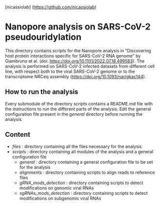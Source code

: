 [nicassiolab] (https://github.com/nicassiolab)

# Nanopore analysis on SARS-CoV-2 pseudouridylation 

This directory contains scripts for the Nanopore analysis in "Discovering host protein interactions specific for SARS-CoV-2 RNA genome" by Giambruno et al. (doi: https://doi.org/10.1101/2022.07.18.499583). The analysis is performed on SARS-CoV-2 infected datasets from different cell line, with respect both to the viral SARS-CoV-2 genome or to the transcriptome NRCeq assembly (https://doi.org/10.1093/nar/gkac144). 

## How to run the analysis
Every submodule of the directory *scripts* contains a README.md file with the instructions to run the different parts of the analysis.
Edit the general configuration file present in the *general* directory before running the analysis.

## Content
* *files* : directory containing all the files necessary for the analysis
* *scripts* : directory containing all modules of the analysis and a general configuration file
  * *general* : directory containing a general configuration file to be set for the analysis
  * *alignments* : directory containing scripts to align reads to reference files
  * *gRNA_mods_detection* : directory containing scripts to detect modifications on genomic viral RNAs
  * *sgRNAs_mods_detection* : directory containing scripts to detect modifications on subgenomic viral RNAs
